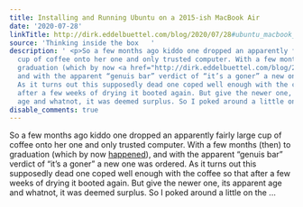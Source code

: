 ```yaml
---
title: Installing and Running Ubuntu on a 2015-ish MacBook Air
date: '2020-07-28'
linkTitle: http://dirk.eddelbuettel.com/blog/2020/07/28#ubuntu_macbook_air
source: 'Thinking inside the box   '
description: ' <p>So a few months ago kiddo one dropped an apparently fairly large
  cup of coffee onto her one and only trusted computer. With a few months (then) to
  graduation (which by now <a href="http://dirk.eddelbuettel.com/blog/2020/05/15#anna_washu_ugrad_graduation">happened</a>),
  and with the apparent “genuis bar” verdict of “it’s a goner” a new one was ordered.
  As it turns out this supposedly dead one coped well enough with the coffee so that
  after a few weeks of drying it booted again. But give the newer one, its apparent
  age and whatnot, it was deemed surplus. So I poked around a little on the ...'
disable_comments: true
---
```

 <p>So a few months ago kiddo one dropped an apparently fairly large cup of coffee onto her one and only trusted computer. With a few months (then) to graduation (which by now <a href="http://dirk.eddelbuettel.com/blog/2020/05/15#anna_washu_ugrad_graduation">happened</a>), and with the apparent “genuis bar” verdict of “it’s a goner” a new one was ordered. As it turns out this supposedly dead one coped well enough with the coffee so that after a few weeks of drying it booted again. But give the newer one, its apparent age and whatnot, it was deemed surplus. So I poked around a little on the ...
